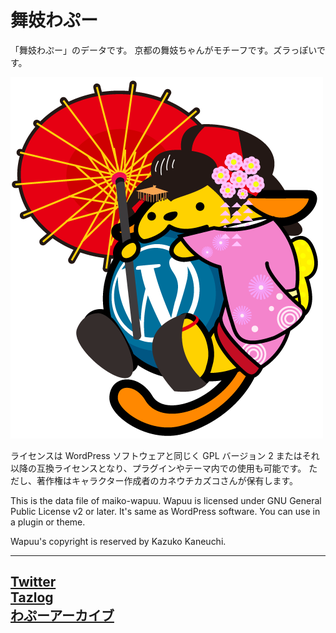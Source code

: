 # 舞妓わぷー
「舞妓わぷー」のデータです。
京都の舞妓ちゃんがモチーフです。ズラっぽいです。

![maiko-wapuu](maiko-wapuu.png) 

ライセンスは WordPress ソフトウェアと同じく GPL バージョン 2 またはそれ以降の互換ライセンスとなり、プラグインやテーマ内での使用も可能です。
ただし、著作権はキャラクター作成者のカネウチカズコさんが保有します。

This is the data file of maiko-wapuu.
Wapuu is licensed under GNU General Public License v2 or later. It's same as WordPress software. You can use in a plugin or theme.

Wapuu's copyright is reserved by Kazuko Kaneuchi.

------
[Twitter](https://twitter.com/466548)  
[Tazlog](blog.466548.org)  
[わぷーアーカイブ](http://jawordpressorg.github.io/wapuu/)
------